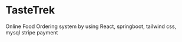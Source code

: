 # TasteTrek
Online Food Ordering system by using React, springboot, tailwind css, mysql
stripe payment 
